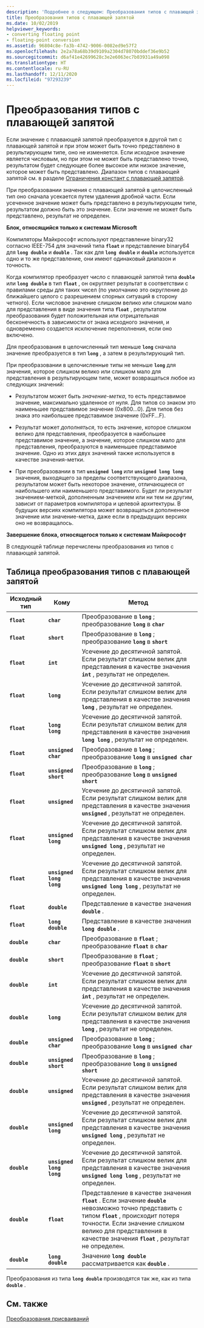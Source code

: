 ```yaml
---
description: 'Подробнее о следующем: Преобразования типов с плавающей запятой'
title: Преобразования типов с плавающей запятой
ms.date: 10/02/2019
helpviewer_keywords:
- converting floating point
- floating-point conversion
ms.assetid: 96804c8e-fa3b-4742-9006-0082ed9e57f2
ms.openlocfilehash: 2e2a78a68b39d9109a2304d78070bddef36e9b52
ms.sourcegitcommit: d6af41e42699628c3e2e6063ec7b03931a49a098
ms.translationtype: HT
ms.contentlocale: ru-RU
ms.lasthandoff: 12/11/2020
ms.locfileid: "97293239"
---
```

# <a name="conversions-from-floating-point-types"></a>Преобразования типов с плавающей запятой

Если значение с плавающей запятой преобразуется в другой тип с плавающей запятой и при этом может быть точно представлено в результирующем типе, оно не изменяется. Если исходное значение является числовым, но при этом не может быть представлено точно, результатом будет следующее более высокое или низкое значение, которое может быть представлено. Диапазон типов с плавающей запятой см. в разделе [Ограничения констант с плавающей запятой](../c-language/limits-on-floating-point-constants.md).

При преобразовании значения с плавающей запятой в целочисленный тип оно сначала усекается путем удаления дробной части. Если усеченное значение может быть представлено в результирующем типе, результатом должно быть это значение. Если значение не может быть представлено, результат не определен.

**Блок, относящийся только к системам Microsoft**

Компиляторы Майкрософт используют представление binary32 согласно IEEE-754 для значений типа **`float`** и представление binary64 для **`long double`** и **`double`** . Так как для **`long double`** и **`double`** используется одно и то же представление, они имеют одинаковый диапазон и точность.

Когда компилятор преобразует число с плавающей запятой типа **`double`** или **`long double`** в тип **`float`** , он округляет результат в соответствии с правилами среды для таких чисел (по умолчанию это округление до ближайшего целого с разрешением спорных ситуаций в сторону четного). Если числовое значение слишком велико или слишком мало для представления в виде значения типа **`float`** , результатом преобразования будет положительная или отрицательная бесконечность в зависимости от знака исходного значения, и одновременно создается исключение переполнения, если оно включено.

Для преобразования в целочисленный тип меньше **`long`** сначала значение преобразуется в тип **`long`** , а затем в результирующий тип.

При преобразовании в целочисленные типы не меньше **`long`** для значения, которое слишком велико или слишком мало для представления в результирующем типе, может возвращаться любое из следующих значений:

- Результатом может быть *значение-метка*, то есть представимое значение, максимально удаленное от нуля. Для типов со знаком это наименьшее представимое значение (0x800...0). Для типов без знака это наибольшее представимое значение (0xFF...F).

- Результат может *дополняться*, то есть значение, которое слишком велико для представления, преобразуется в наибольшее представимое значение, а значение, которое слишком мало для представления, преобразуются в наименьшее представимое значение. Одно из этих двух значений также используется в качестве значения-метки.

- При преобразовании в тип **`unsigned long`** или **`unsigned long long`** значения, выходящего за пределы соответствующего диапазона, результатом может быть некоторое значение, отличающееся от наибольшего или наименьшего представимого. Будет ли результат значением-меткой, дополненным значением или ни тем ни другим, зависит от параметров компилятора и целевой архитектуры. В будущих версиях компилятора может возвращаться дополненное значение или значение-метка, даже если в предыдущих версиях оно не возвращалось.

**Завершение блока, относящегося только к системам Майкрософт**

В следующей таблице перечислены преобразования из типов с плавающей запятой.

## <a name="table-of-conversions-from-floating-point-types"></a>Таблица преобразования типов с плавающей запятой

|Исходный тип|Кому|Метод|
|----------|--------|------------|
|**`float`**|**`char`**|Преобразование в **`long`** ; преобразование **`long`** в **`char`**|
|**`float`**|**`short`**|Преобразование в **`long`** ; преобразование **`long`** в **`short`**|
|**`float`**|**`int`**|Усечение до десятичной запятой. Если результат слишком велик для представления в качестве значения **`int`** , результат не определен.|
|**`float`**|**`long`**|Усечение до десятичной запятой. Если результат слишком велик для представления в качестве значения **`long`** , результат не определен.|
|**`float`**|**`long long`**|Усечение до десятичной запятой. Если результат слишком велик для представления в качестве значения **`long long`** , результат не определен.|
|**`float`**|**`unsigned char`**|Преобразование в **`long`** ; преобразование **`long`** в **`unsigned char`**|
|**`float`**|**`unsigned short`**|Преобразование в **`long`** ; преобразование **`long`** в **`unsigned short`**|
|**`float`**|**`unsigned`**|Усечение до десятичной запятой. Если результат слишком велик для представления в качестве значения **`unsigned`** , результат не определен.|
|**`float`**|**`unsigned long`**|Усечение до десятичной запятой. Если результат слишком велик для представления в качестве значения **`unsigned long`** , результат не определен.|
|**`float`**|**`unsigned long long`**|Усечение до десятичной запятой. Если результат слишком велик для представления в качестве значения **`unsigned long long`** , результат не определен.|
|**`float`**|**`double`**|Представление в качестве значения **`double`** .|
|**`float`**|**`long double`**|Представление в качестве значения **`long double`** .|
|**`double`**|**`char`**|Преобразование в **`float`** ; преобразование **`float`** в **`char`**|
|**`double`**|**`short`**|Преобразование в **`float`** ; преобразование **`float`** в **`short`**|
|**`double`**|**`int`**|Усечение до десятичной запятой. Если результат слишком велик для представления в качестве значения **`int`** , результат не определен.|
|**`double`**|**`long`**|Усечение до десятичной запятой. Если результат слишком велик для представления в качестве значения **`long`** , результат не определен.|
|**`double`**|**`unsigned char`**|Преобразование в **`long`** ; преобразование **`long`** в **`unsigned char`**|
|**`double`**|**`unsigned short`**|Преобразование в **`long`** ; преобразование **`long`** в **`unsigned short`**|
|**`double`**|**`unsigned`**|Усечение до десятичной запятой. Если результат слишком велик для представления в качестве значения **`unsigned`** , результат не определен.|
|**`double`**|**`unsigned long`**|Усечение до десятичной запятой. Если результат слишком велик для представления в качестве значения **`unsigned long`** , результат не определен.|
|**`double`**|**`unsigned long long`**|Усечение до десятичной запятой. Если результат слишком велик для представления в качестве значения **`unsigned long long`** , результат не определен.|
|**`double`**|**`float`**|Представление в качестве значения **`float`** . Если значение **`double`** невозможно точно представить с типом **`float`** , происходит потеря точности. Если значение слишком велико для представления в качестве значения **`float`** , результат не определен.|
|**`double`**|**`long double`**|Значение **`long double`** рассматривается как **`double`** .|

Преобразования из типа **`long double`** производятся так же, как из типа **`double`** .

## <a name="see-also"></a>См. также

[Преобразования присваиваний](../c-language/assignment-conversions.md)
